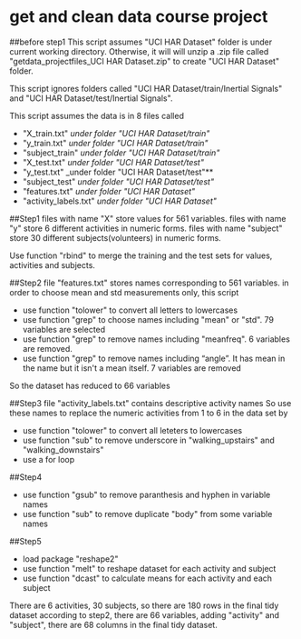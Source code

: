 ﻿get and clean data course project
===================
##before step1
This script assumes "UCI HAR Dataset" folder is under current working directory.
Otherwise, it will will unzip a .zip file called "getdata_projectfiles_UCI HAR Dataset.zip" to create "UCI HAR Dataset" folder.

This script ignores folders called "UCI HAR Dataset/train/Inertial Signals" and "UCI HAR Dataset/test/Inertial Signals".

This script assumes the data is in 8 files called 
* "X_train.txt" _under folder "UCI HAR Dataset/train"_
* "y_train.txt" _under folder "UCI HAR Dataset/train"_
* "subject_train" _under folder "UCI HAR Dataset/train"_
* "X_test.txt" _under folder "UCI HAR Dataset/test"_
* "y_test.txt" _under folder "UCI HAR Dataset/test"**
* "subject_test" _under folder "UCI HAR Dataset/test"_
* "features.txt" _under folder "UCI HAR Dataset"_
* "activity_labels.txt" _under folder "UCI HAR Dataset"_


##Step1
files with name "X" store values for 561 variables.
files with name "y" store 6 different activities in numeric forms.
files with name "subject" store 30 different subjects(volunteers) in numeric forms.

Use function "rbind" to merge the training and the test sets for values, activities and subjects. 

##Step2
file "features.txt" stores names corresponding to 561 variables.
in order to choose mean and std measurements only, this script
* use function "tolower" to convert all letters to lowercases
* use function "grep" to choose names including "mean" or "std". 79 variables are selected
* use function "grep" to remove names including "meanfreq". 6 variables are removed.
* use function "grep" to remove names including “angle”. It has mean in the name but it isn't a mean itself. 7 variables are removed

So the dataset has reduced to 66 variables

##Step3
file "activity_labels.txt" contains descriptive activity names
So use these names to replace the numeric activities from 1 to 6 in the data set by 
* use function "tolower" to convert all leteters to lowercases
* use function "sub" to remove underscore in "walking_upstairs" and "walking_downstairs"
* use a for loop

##Step4
* use function "gsub" to remove paranthesis and hyphen in variable names
* use function "sub" to remove duplicate "body" from some variable names

##Step5
* load package "reshape2"
* use function "melt" to reshape dataset for each activity and subject
* use function "dcast" to calculate means for each activity and each subject

There are 6 activities, 30 subjects, so there are 180 rows in the final tidy dataset
according to step2, there are 66 variables, adding "activity" and "subject", there are 68 columns in the final tidy dataset.
